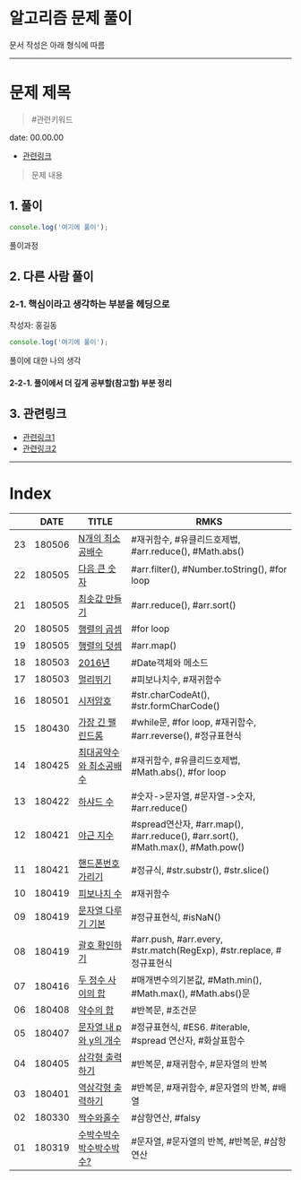 # 알고리즘 문제 풀이

문서 작성은 아래 형식에 따름

---

# 문제 제목

> #관련키워드

date: 00.00.00

* [관련링크](/)

> 문제 내용

## 1. 풀이

```js
console.log('여기에 풀이');
```

풀이과정

## 2. 다른 사람 풀이

### 2-1. 핵심이라고 생각하는 부분을 헤딩으로

작성자: 홍길동

```js
console.log('여기에 풀이');
```

풀이에 대한 나의 생각

#### 2-2-1. 풀이에서 더 깊게 공부할(참고할) 부분 정리


## 3. 관련링크

+ [관련링크1]()
+ [관련링크2]()

---

# Index

|  | DATE | TITLE | RMKS |
|---|---|---|---|
| 23 | 180506 | [N개의 최소공배수](23_nlcm.md) | #재귀함수,  #유클리드호제법, #arr.reduce(), #Math.abs() |
| 22 | 180505 | [다음 큰 숫자](22_nextBigNumber.md) | #arr.filter(), #Number.toString(), #for loop |
| 21 | 180505 | [최솟값 만들기](21_getMinSum.md) | #arr.reduce(), #arr.sort() |
| 20 | 180505 | [행렬의 곱셈](20_productMatrix.md) | #for loop |
| 19 | 180505 | [행렬의 덧셈](19_sumMatrix.md) | #arr.map() |
| 18 | 180503 | [2016년](18_getDayName.md) | #Date객체와 메소드 |
| 17 | 180503 | [멀리뛰기](17_jumpCase.md) | #피보나치수, #재귀함수 |
| 16 | 180501 | [시저암호](16_caesar.md) | #str.charCodeAt(), #str.formCharCode() |
| 15 | 180430 | [가장 긴 팰린드롬](15_longest_palindrom.md) | #while문, #for loop, #재귀함수, #arr.reverse(), #정규표현식 |
| 14 | 180425 | [최대공약수와 최소공배수](14_gcdlcm.md) | #재귀함수, #유클리드호제법, #Math.abs(), #for loop |
| 13 | 180422 | [하샤드 수](13_Harshad.md) | #숫자->문자열, #문자열->숫자, #arr.reduce() |
| 12 | 180421 | [야근 지수](12_noOvertime.md) | #spread연산자, #arr.map(), #arr.reduce(), #arr.sort(), #Math.max(), #Math.pow() |
| 11 | 180421 | [핸드폰번호 가리기](11_hide_numbers.md) | #정규식, #str.substr(), #str.slice() |
| 10 | 180419 | [피보나치 수](10_fibonacci.md) | #재귀함수 |
| 09 | 180419 | [문자열 다루기 기본](09_alpha_string46.md) | #정규표현식, #isNaN() |
| 08 | 180419 | [괄호 확인하기](08_is_pair.md) | #arr.push, #arr.every, #str.match(RegExp), #str.replace, #정규표현식 |
| 07 | 180416 | [두 정수 사이의 합](07_adder.md) | #매개변수의기본값, #Math.min(), #Math.max(), #Math.abs()문 |
| 06 | 180408 | [약수의 합](06_sumDivisor.md) | #반복문, #조건문 |
| 05 | 180407 | [문자열 내 p와 y의 개수](05_numPY.md) | #정규표현식, #ES6. #iterable, #spread 연산자, #화살표함수 |
| 04 | 180405 | [삼각형 출력하기](04_printTriangle.md) | #반복문, #재귀함수, #문자열의 반복 |
| 03 | 180401 | [역삼각형 출력하기](03_printReversedTriangle.md) | #반복문, #재귀함수, #문자열의 반복, #배열 |
| 02 | 180330 | [짝수와홀수](02_evenOrOdd.md) | #삼항연산, #falsy |
| 01 | 180319 | [수박수박수박수박수박수?](01_water_melon.md) | #문자열, #문자열의 반복, #반복문, #삼항연산 |